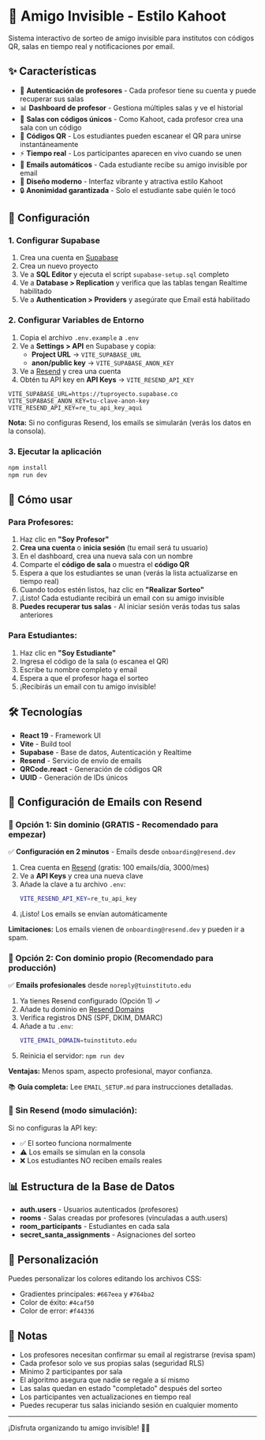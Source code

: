# 🎅 Amigo Invisible - Estilo Kahoot

Sistema interactivo de sorteo de amigo invisible para institutos con códigos QR, salas en tiempo real y notificaciones por email.

## ✨ Características

- 🔐 **Autenticación de profesores** - Cada profesor tiene su cuenta y puede recuperar sus salas
- 📊 **Dashboard de profesor** - Gestiona múltiples salas y ve el historial
- 🎯 **Salas con códigos únicos** - Como Kahoot, cada profesor crea una sala con un código
- 📱 **Códigos QR** - Los estudiantes pueden escanear el QR para unirse instantáneamente
- ⚡ **Tiempo real** - Los participantes aparecen en vivo cuando se unen
- 📧 **Emails automáticos** - Cada estudiante recibe su amigo invisible por email
- 🎨 **Diseño moderno** - Interfaz vibrante y atractiva estilo Kahoot
- 🔒 **Anonimidad garantizada** - Solo el estudiante sabe quién le tocó

## 🚀 Configuración

### 1. Configurar Supabase

1. Crea una cuenta en [Supabase](https://supabase.com)
2. Crea un nuevo proyecto
3. Ve a **SQL Editor** y ejecuta el script `supabase-setup.sql` completo
4. Ve a **Database > Replication** y verifica que las tablas tengan Realtime habilitado
5. Ve a **Authentication > Providers** y asegúrate que Email está habilitado

### 2. Configurar Variables de Entorno

1. Copia el archivo `.env.example` a `.env`
2. Ve a **Settings > API** en Supabase y copia:
   - **Project URL** → `VITE_SUPABASE_URL`
   - **anon/public key** → `VITE_SUPABASE_ANON_KEY`
3. Ve a [Resend](https://resend.com) y crea una cuenta
4. Obtén tu API key en **API Keys** → `VITE_RESEND_API_KEY`

```env
VITE_SUPABASE_URL=https://tuproyecto.supabase.co
VITE_SUPABASE_ANON_KEY=tu-clave-anon-key
VITE_RESEND_API_KEY=re_tu_api_key_aqui
```

**Nota:** Si no configuras Resend, los emails se simularán (verás los datos en la consola).

### 3. Ejecutar la aplicación

```bash
npm install
npm run dev
```

## 📖 Cómo usar

### Para Profesores:

1. Haz clic en **"Soy Profesor"**
2. **Crea una cuenta** o **inicia sesión** (tu email será tu usuario)
3. En el dashboard, crea una nueva sala con un nombre
4. Comparte el **código de sala** o muestra el **código QR**
5. Espera a que los estudiantes se unan (verás la lista actualizarse en tiempo real)
6. Cuando todos estén listos, haz clic en **"Realizar Sorteo"**
7. ¡Listo! Cada estudiante recibirá un email con su amigo invisible
8. **Puedes recuperar tus salas** - Al iniciar sesión verás todas tus salas anteriores

### Para Estudiantes:

1. Haz clic en **"Soy Estudiante"**
2. Ingresa el código de la sala (o escanea el QR)
3. Escribe tu nombre completo y email
4. Espera a que el profesor haga el sorteo
5. ¡Recibirás un email con tu amigo invisible!

## 🛠️ Tecnologías

- **React 19** - Framework UI
- **Vite** - Build tool
- **Supabase** - Base de datos, Autenticación y Realtime
- **Resend** - Servicio de envío de emails
- **QRCode.react** - Generación de códigos QR
- **UUID** - Generación de IDs únicos

## 📧 Configuración de Emails con Resend

### 🚀 Opción 1: Sin dominio (GRATIS - Recomendado para empezar)

✅ **Configuración en 2 minutos** - Emails desde `onboarding@resend.dev`

1. Crea cuenta en [Resend](https://resend.com) (gratis: 100 emails/día, 3000/mes)
2. Ve a **API Keys** y crea una nueva clave
3. Añade la clave a tu archivo `.env`:
   ```bash
   VITE_RESEND_API_KEY=re_tu_api_key
   ```
4. ¡Listo! Los emails se envían automáticamente

**Limitaciones:** Los emails vienen de `onboarding@resend.dev` y pueden ir a spam.

### 🏢 Opción 2: Con dominio propio (Recomendado para producción)

✅ **Emails profesionales** desde `noreply@tuinstituto.edu`

1. Ya tienes Resend configurado (Opción 1) ✓
2. Añade tu dominio en [Resend Domains](https://resend.com/domains)
3. Verifica registros DNS (SPF, DKIM, DMARC)
4. Añade a tu `.env`:
   ```bash
   VITE_EMAIL_DOMAIN=tuinstituto.edu
   ```
5. Reinicia el servidor: `npm run dev`

**Ventajas:** Menos spam, aspecto profesional, mayor confianza.

📚 **Guía completa:** Lee `EMAIL_SETUP.md` para instrucciones detalladas.

### 🧪 Sin Resend (modo simulación):

Si no configuras la API key:
- ✅ El sorteo funciona normalmente
- ⚠️ Los emails se simulan en la consola
- ❌ Los estudiantes NO reciben emails reales

## 📊 Estructura de la Base de Datos

- **auth.users** - Usuarios autenticados (profesores)
- **rooms** - Salas creadas por profesores (vinculadas a auth.users)
- **room_participants** - Estudiantes en cada sala
- **secret_santa_assignments** - Asignaciones del sorteo

## 🎨 Personalización

Puedes personalizar los colores editando los archivos CSS:
- Gradientes principales: `#667eea` y `#764ba2`
- Color de éxito: `#4caf50`
- Color de error: `#f44336`

## 📝 Notas

- Los profesores necesitan confirmar su email al registrarse (revisa spam)
- Cada profesor solo ve sus propias salas (seguridad RLS)
- Mínimo 2 participantes por sala
- El algoritmo asegura que nadie se regale a sí mismo
- Las salas quedan en estado "completado" después del sorteo
- Los participantes ven actualizaciones en tiempo real
- Puedes recuperar tus salas iniciando sesión en cualquier momento

---

¡Disfruta organizando tu amigo invisible! 🎁✨

